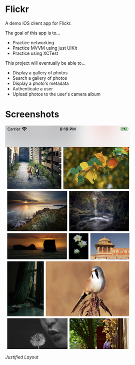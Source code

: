 # Flickr
A demo iOS client app for Flickr.

The goal of this app is to...

- Practice networking
- Practice MVVM using just UIKit
- Practice using XCTest

This project will eventually be able to...

- Display a gallery of photos
- Search a gallery of photos
- Display a photo's metadata
- Authenticate a user
- Upload photos to the user's camera album

# Screenshots
<img src="Screenshots/Justified%20Layout%202020-05-23%20at%208.19.31%20PM.png" width="400">

*Justified Layout*
